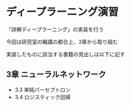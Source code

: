 # ディープラーニング演習
「詳解ディープラーニング」の実装を行う

今回は研究室の輪講の都合上、3章から取り組む

実装したものに該当する書籍の見出しは以下に記す

## 3章 ニューラルネットワーク
- 3.3 単純パーセプトロン
- 3.4 ロジスティック回帰
